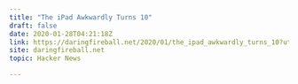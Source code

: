 ```yaml
---
title: "The iPad Awkwardly Turns 10"
draft: false
date: 2020-01-28T04:21:18Z
link: https://daringfireball.net/2020/01/the_ipad_awkwardly_turns_10?utm_medium=RSS&utm_source=hune
site: daringfireball.net
topic: Hacker News  

---
```

